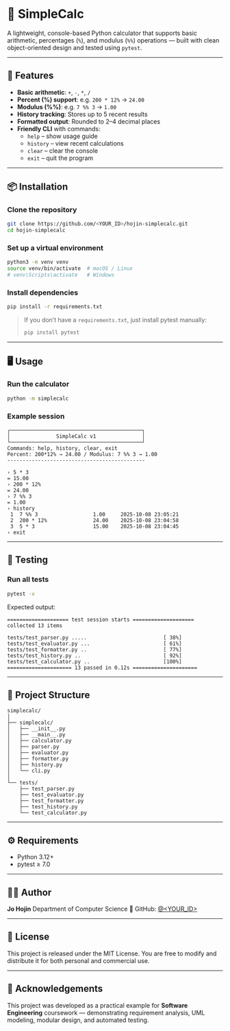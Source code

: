 # 🧮 SimpleCalc

A lightweight, console-based Python calculator that supports basic arithmetic, percentages (`%`), and modulus (`%%`) operations — built with clean object-oriented design and tested using `pytest`.

---

## 🚀 Features

- **Basic arithmetic**: `+`, `-`, `*`, `/`
- **Percent (%) support**: e.g. `200 * 12%` → `24.00`
- **Modulus (%%)**: e.g. `7 %% 3` → `1.00`
- **History tracking**: Stores up to 5 recent results
- **Formatted output**: Rounded to 2–4 decimal places
- **Friendly CLI** with commands:
  - `help` – show usage guide  
  - `history` – view recent calculations  
  - `clear` – clear the console  
  - `exit` – quit the program  

---

## 📦 Installation

### Clone the repository
```bash
git clone https://github.com/<YOUR_ID>/hojin-simplecalc.git
cd hojin-simplecalc
````

### Set up a virtual environment

```bash
python3 -m venv venv
source venv/bin/activate  # macOS / Linux
# venv\Scripts\activate   # Windows
```

### Install dependencies

```bash
pip install -r requirements.txt
```

> If you don’t have a `requirements.txt`, just install pytest manually:
>
> ```bash
> pip install pytest
> ```

---

## 🖥️ Usage

### Run the calculator

```bash
python -m simplecalc
```

### Example session

```
┌───────────────────────────────────────────┐
│               SimpleCalc v1               │
└───────────────────────────────────────────┘
Commands: help, history, clear, exit
Percent: 200*12% → 24.00 / Modulus: 7 %% 3 → 1.00
---------------------------------------------

› 5 * 3
= 15.00
› 200 * 12%
= 24.00
› 7 %% 3
= 1.00
› history
 1  7 %% 3                  1.00     2025-10-08 23:05:21
 2  200 * 12%               24.00    2025-10-08 23:04:58
 3  5 * 3                   15.00    2025-10-08 23:04:45
› exit
```

---

## 🧪 Testing

### Run all tests

```bash
pytest -v
```

Expected output:

```
==================== test session starts ====================
collected 13 items

tests/test_parser.py .....                         [ 38%]
tests/test_evaluator.py ...                        [ 61%]
tests/test_formatter.py ..                         [ 77%]
tests/test_history.py ..                           [ 92%]
tests/test_calculator.py ..                        [100%]
===================== 13 passed in 0.12s =====================
```

---

## 🧰 Project Structure

```
simplecalc/
│
├── simplecalc/
│   ├── __init__.py
│   ├── __main__.py
│   ├── calculator.py
│   ├── parser.py
│   ├── evaluator.py
│   ├── formatter.py
│   ├── history.py
│   └── cli.py
│
└── tests/
    ├── test_parser.py
    ├── test_evaluator.py
    ├── test_formatter.py
    ├── test_history.py
    └── test_calculator.py
```

---

## ⚙️ Requirements

* Python 3.12+
* pytest ≥ 7.0

---

## 🧑‍💻 Author

**Jo Hojin**
Department of Computer Science
💼 GitHub: [@<YOUR_ID>](https://github.com/<YOUR_ID>)

---

## 📄 License

This project is released under the MIT License.
You are free to modify and distribute it for both personal and commercial use.

---

## 🌟 Acknowledgements

This project was developed as a practical example for **Software Engineering** coursework — demonstrating requirement analysis, UML modeling, modular design, and automated testing.
